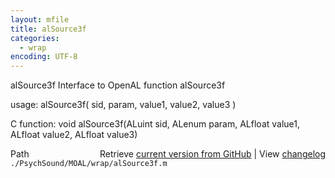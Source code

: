 ```yaml
---
layout: mfile
title: alSource3f
categories:
  - wrap
encoding: UTF-8
---
```


alSource3f  Interface to OpenAL function alSource3f

usage:  alSource3f( sid, param, value1, value2, value3 )

C function:  void alSource3f(ALuint sid, ALenum param, ALfloat value1, ALfloat value2, ALfloat value3)


<div class="code_header" style="text-align:right;">
  <span style="float:left;">Path&nbsp;&nbsp;</span> <span class="counter">Retrieve <a href=
  "https://raw.github.com/Psychtoolbox-3/Psychtoolbox-3/beta/./PsychSound/MOAL/wrap/alSource3f.m">current version from GitHub</a> | View <a href=
  "https://github.com/Psychtoolbox-3/Psychtoolbox-3/commits/beta/./PsychSound/MOAL/wrap/alSource3f.m">changelog</a></span>
</div>
<div class="code">
  <code>./PsychSound/MOAL/wrap/alSource3f.m</code>
</div>
